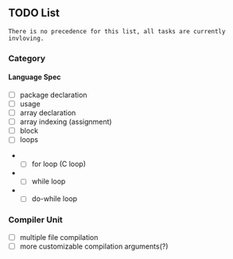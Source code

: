 ## TODO List
``There is no precedence for this list, all tasks are currently invloving.``
### Category
#### Language Spec

- [ ] package declaration
- [ ] usage
- [ ] array declaration
- [ ] array indexing (assignment)
- [ ] block
- [ ] loops
- - [ ] for loop (C loop)
- - [ ] while loop
- - [ ] do-while loop

### Compiler Unit

- [ ] multiple file compilation
- [ ] more customizable compilation arguments(?)
